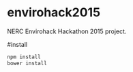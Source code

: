 # envirohack2015
NERC Envirohack Hackathon 2015 project.

#install
```bash
npm install
bower install
```
